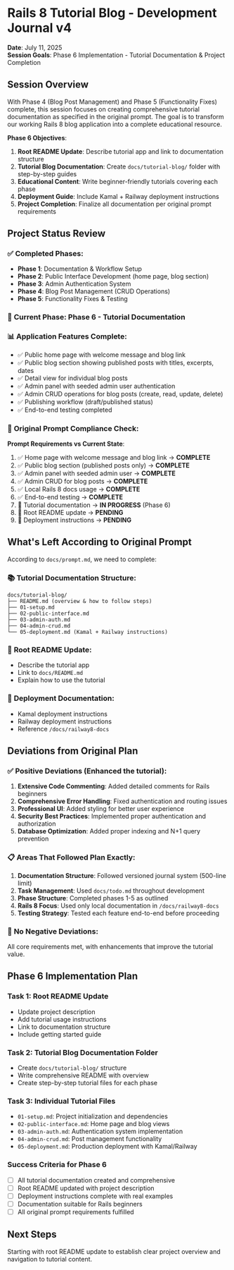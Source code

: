 # Rails 8 Tutorial Blog - Development Journal v4

**Date**: July 11, 2025  
**Session Goals**: Phase 6 Implementation - Tutorial Documentation & Project Completion

## Session Overview

With Phase 4 (Blog Post Management) and Phase 5 (Functionality Fixes) complete, this session focuses on creating comprehensive tutorial documentation as specified in the original prompt. The goal is to transform our working Rails 8 blog application into a complete educational resource.

**Phase 6 Objectives**:
1. **Root README Update**: Describe tutorial app and link to documentation structure
2. **Tutorial Blog Documentation**: Create `docs/tutorial-blog/` folder with step-by-step guides
3. **Educational Content**: Write beginner-friendly tutorials covering each phase
4. **Deployment Guide**: Include Kamal + Railway deployment instructions
5. **Project Completion**: Finalize all documentation per original prompt requirements

## Project Status Review

### ✅ **Completed Phases**:
- **Phase 1**: Documentation & Workflow Setup
- **Phase 2**: Public Interface Development (home page, blog section)
- **Phase 3**: Admin Authentication System
- **Phase 4**: Blog Post Management (CRUD Operations)
- **Phase 5**: Functionality Fixes & Testing

### 🚧 **Current Phase**: Phase 6 - Tutorial Documentation

### 📊 **Application Features Complete**:
- ✅ Public home page with welcome message and blog link
- ✅ Public blog section showing published posts with titles, excerpts, dates
- ✅ Detail view for individual blog posts
- ✅ Admin panel with seeded admin user authentication
- ✅ Admin CRUD operations for blog posts (create, read, update, delete)
- ✅ Publishing workflow (draft/published status)
- ✅ End-to-end testing completed

### 🎯 **Original Prompt Compliance Check**:

**Prompt Requirements vs Current State**:
1. ✅ Home page with welcome message and blog link → **COMPLETE**
2. ✅ Public blog section (published posts only) → **COMPLETE**  
3. ✅ Admin panel with seeded admin user → **COMPLETE**
4. ✅ Admin CRUD for blog posts → **COMPLETE**
5. ✅ Local Rails 8 docs usage → **COMPLETE**
6. ✅ End-to-end testing → **COMPLETE**
7. 🚧 Tutorial documentation → **IN PROGRESS** (Phase 6)
8. 🚧 Root README update → **PENDING**
9. 🚧 Deployment instructions → **PENDING**

## What's Left According to Original Prompt

According to `docs/prompt.md`, we need to complete:

### 📚 **Tutorial Documentation Structure**:
```
docs/tutorial-blog/
├── README.md (overview & how to follow steps)
├── 01-setup.md
├── 02-public-interface.md
├── 03-admin-auth.md  
├── 04-admin-crud.md
└── 05-deployment.md (Kamal + Railway instructions)
```

### 📝 **Root README Update**:
- Describe the tutorial app
- Link to `docs/README.md`
- Explain how to use the tutorial

### 🚀 **Deployment Documentation**:
- Kamal deployment instructions
- Railway deployment instructions  
- Reference `/docs/railway8-docs`

## Deviations from Original Plan

### ✅ **Positive Deviations** (Enhanced the tutorial):
1. **Extensive Code Commenting**: Added detailed comments for Rails beginners
2. **Comprehensive Error Handling**: Fixed authentication and routing issues
3. **Professional UI**: Added styling for better user experience
4. **Security Best Practices**: Implemented proper authentication and authorization
5. **Database Optimization**: Added proper indexing and N+1 query prevention

### 📋 **Areas That Followed Plan Exactly**:
1. **Documentation Structure**: Followed versioned journal system (500-line limit)
2. **Task Management**: Used `docs/todo.md` throughout development
3. **Phase Structure**: Completed phases 1-5 as outlined
4. **Rails 8 Focus**: Used only local documentation in `/docs/railway8-docs`
5. **Testing Strategy**: Tested each feature end-to-end before proceeding

### 🎯 **No Negative Deviations**: 
All core requirements met, with enhancements that improve the tutorial value.

## Phase 6 Implementation Plan

### Task 1: Root README Update
- Update project description
- Add tutorial usage instructions
- Link to documentation structure
- Include getting started guide

### Task 2: Tutorial Blog Documentation Folder
- Create `docs/tutorial-blog/` structure
- Write comprehensive README with overview
- Create step-by-step tutorial files for each phase

### Task 3: Individual Tutorial Files
- `01-setup.md`: Project initialization and dependencies
- `02-public-interface.md`: Home page and blog views
- `03-admin-auth.md`: Authentication system implementation  
- `04-admin-crud.md`: Post management functionality
- `05-deployment.md`: Production deployment with Kamal/Railway

### Success Criteria for Phase 6
- [ ] All tutorial documentation created and comprehensive
- [ ] Root README updated with project description
- [ ] Deployment instructions complete with real examples
- [ ] Documentation suitable for Rails beginners
- [ ] All original prompt requirements fulfilled

## Next Steps

Starting with root README update to establish clear project overview and navigation to tutorial content.